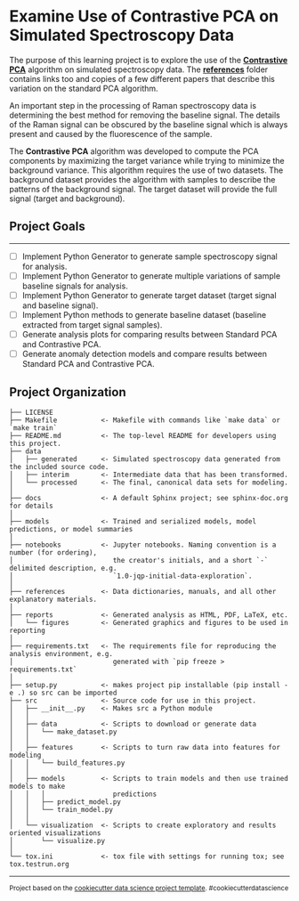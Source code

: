 Examine Use of Contrastive PCA on Simulated Spectroscopy Data
=============================================================
The purpose of this learning project is to explore the use of the [**Contrastive PCA**](https://arxiv.org/abs/1709.06716) 
algorithm on simulated spectroscopy data.  The [**references**](./references) folder contains links too and copies of a few different papers that describe this variation on the standard PCA algorithm.

An important step in the processing of Raman spectroscopy data is determining the best method for removing the 
baseline signal.  The details of the Raman signal can be obscured by the baseline signal which is always present and 
caused by the fluorescence of the sample.

The **Contrastive PCA** algorithm was developed to compute the PCA components by maximizing the target variance 
while trying to minimize the background variance.  This algorithm requires the use of two datasets.  The background
dataset provides the algorithm with samples to describe the patterns of the background signal.  The target dataset
will provide the full signal (target and background).

## Project Goals
------------
- [ ] Implement Python Generator to generate sample spectroscopy signal for analysis.
- [ ] Implement Python Generator to generate multiple variations of sample baseline signals for analysis.
- [ ] Implement Python Generator to generate target dataset (target signal and baseline signal).
- [ ] Implement Python methods to generate baseline dataset (baseline extracted from target signal samples).
- [ ] Generate analysis plots for comparing results between Standard PCA and Contrastive PCA.
- [ ] Generate anomaly detection models and compare results between Standard PCA and Contrastive PCA.

Project Organization
------------

    ├── LICENSE
    ├── Makefile           <- Makefile with commands like `make data` or `make train`
    ├── README.md          <- The top-level README for developers using this project.
    ├── data
    │   ├── generated      <- Simulated spectroscopy data generated from the included source code.
    │   ├── interim        <- Intermediate data that has been transformed.
    │   └── processed      <- The final, canonical data sets for modeling.
    │
    ├── docs               <- A default Sphinx project; see sphinx-doc.org for details
    │
    ├── models             <- Trained and serialized models, model predictions, or model summaries
    │
    ├── notebooks          <- Jupyter notebooks. Naming convention is a number (for ordering),
    │                         the creator's initials, and a short `-` delimited description, e.g.
    │                         `1.0-jqp-initial-data-exploration`.
    │
    ├── references         <- Data dictionaries, manuals, and all other explanatory materials.
    │
    ├── reports            <- Generated analysis as HTML, PDF, LaTeX, etc.
    │   └── figures        <- Generated graphics and figures to be used in reporting
    │
    ├── requirements.txt   <- The requirements file for reproducing the analysis environment, e.g.
    │                         generated with `pip freeze > requirements.txt`
    │
    ├── setup.py           <- makes project pip installable (pip install -e .) so src can be imported
    ├── src                <- Source code for use in this project.
    │   ├── __init__.py    <- Makes src a Python module
    │   │
    │   ├── data           <- Scripts to download or generate data
    │   │   └── make_dataset.py
    │   │
    │   ├── features       <- Scripts to turn raw data into features for modeling
    │   │   └── build_features.py
    │   │
    │   ├── models         <- Scripts to train models and then use trained models to make
    │   │   │                 predictions
    │   │   ├── predict_model.py
    │   │   └── train_model.py
    │   │
    │   └── visualization  <- Scripts to create exploratory and results oriented visualizations
    │       └── visualize.py
    │
    └── tox.ini            <- tox file with settings for running tox; see tox.testrun.org


--------

<p><small>Project based on the <a target="_blank" href="https://drivendata.github.io/cookiecutter-data-science/">cookiecutter data science project template</a>. #cookiecutterdatascience</small></p>
